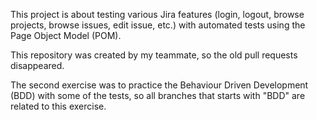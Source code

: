 This project is about testing various Jira features (login, logout, 
browse projects, browse issues, edit issue, etc.) with automated tests 
using the Page Object Model (POM). 

This repository was created by my teammate, so the old pull requests disappeared. 

The second exercise was to practice the Behaviour Driven Development (BDD) with some of the 
tests, so all branches that starts with "BDD" are related to this exercise.